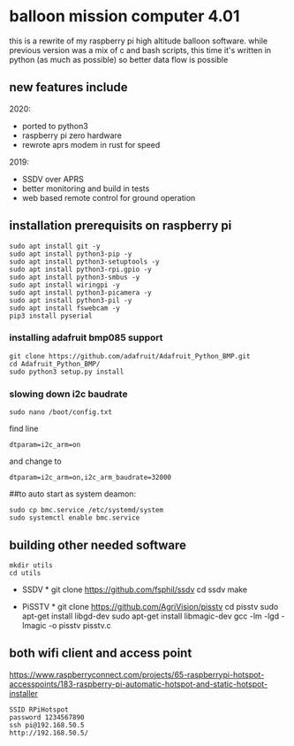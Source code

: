 # balloon mission computer 4.01

this is a rewrite of my raspberry pi high altitude balloon software.
while previous version was a mix of c and bash scripts, this time it's written in python (as much as possible) so better data flow is possible

## new features include ##

2020:
- ported to python3
- raspberry pi zero hardware
- rewrote aprs modem in rust for speed

2019:
- SSDV over APRS
- better monitoring and build in tests
- web based remote control for ground operation

## installation prerequisits on raspberry pi
    sudo apt install git -y
    sudo apt install python3-pip -y
    sudo apt install python3-setuptools -y
    sudo apt install python3-rpi.gpio -y
    sudo apt install python3-smbus -y
    sudo apt install wiringpi -y
    sudo apt install python3-picamera -y
    sudo apt install python3-pil -y
    sudo apt install fswebcam -y
    pip3 install pyserial
    
### installing adafruit bmp085 support
    git clone https://github.com/adafruit/Adafruit_Python_BMP.git
    cd Adafruit_Python_BMP/
    sudo python3 setup.py install
    
### slowing down i2c baudrate
    sudo nano /boot/config.txt
find line

    dtparam=i2c_arm=on
and change to 

    dtparam=i2c_arm=on,i2c_arm_baudrate=32000

##to auto start as system deamon:

    sudo cp bmc.service /etc/systemd/system
    sudo systemctl enable bmc.service

## building other needed software
    mkdir utils
    cd utils

* SSDV *
    git clone https://github.com/fsphil/ssdv
    cd ssdv
    make

* PiSSTV *
    git clone https://github.com/AgriVision/pisstv
    cd pisstv
    sudo apt-get install libgd-dev 
    sudo apt-get install libmagic-dev 
    gcc -lm -lgd -lmagic -o pisstv pisstv.c

## both wifi client and access point
https://www.raspberryconnect.com/projects/65-raspberrypi-hotspot-accesspoints/183-raspberry-pi-automatic-hotspot-and-static-hotspot-installer

    SSID RPiHotspot 
    password 1234567890
    ssh pi@192.168.50.5
    http://192.168.50.5/